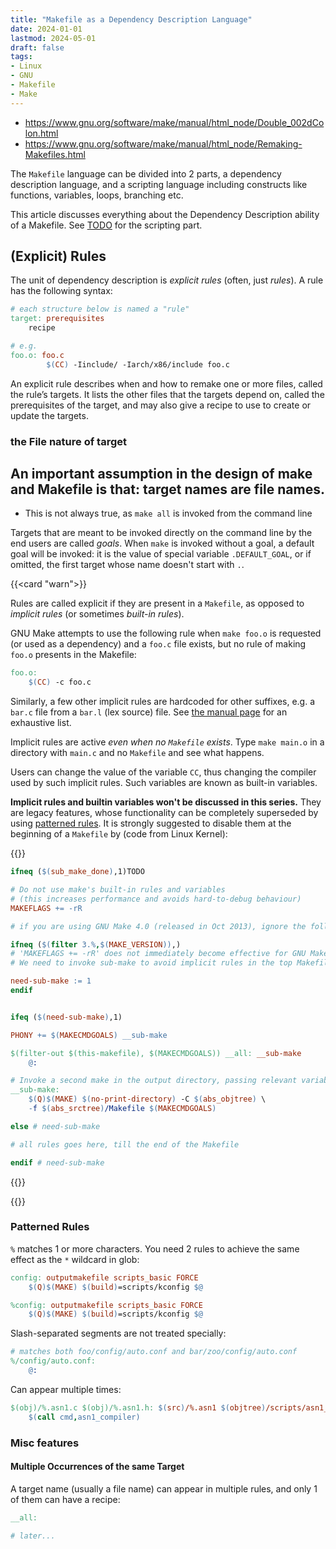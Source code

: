 ```yaml
---
title: "Makefile as a Dependency Description Language"
date: 2024-01-01
lastmod: 2024-05-01
draft: false
tags:
- Linux
- GNU
- Makefile
- Make
---
```


- https://www.gnu.org/software/make/manual/html_node/Double_002dColon.html
- https://www.gnu.org/software/make/manual/html_node/Remaking-Makefiles.html

The `Makefile` language can be divided into 2 parts, a dependency description language,
and a scripting language including constructs like functions, variables, loops, branching etc.

This article discusses everything about the Dependency Description ability of a Makefile.
See [TODO](#TODO) for the scripting part.

<!--more-->

## (Explicit) Rules

The unit of dependency description is *explicit rules* (often, just *rules*). A rule has the following syntax:

```makefile
# each structure below is named a "rule"
target: prerequisites
    recipe

# e.g.
foo.o: foo.c
        $(CC) -Iinclude/ -Iarch/x86/include foo.c
```

An explicit rule describes when and how to remake one or more files, called the rule’s targets. It lists the other files that the targets depend on, called the prerequisites of the target, and may also give a recipe to use to create or update the targets.

### the File nature of target

An important assumption in the design of make and Makefile is that: target names are file names.
- 
- This is not always true, as `make all` is invoked from the command line

Targets that are meant to be invoked directly on the command line by the end users are called *goals*.
When `make` is invoked without a goal, a default goal will be invoked: it is the value of special variable `.DEFAULT_GOAL`, or if omitted, the first target whose name doesn't start with `.`.

{{<card "warn">}}

Rules are called explicit if they are present in a `Makefile`, as opposed to *implicit rules* (or sometimes *built-in rules*).

GNU Make attempts to use the following rule 
when `make foo.o` is requested (or used as a dependency) and a `foo.c` file exists, but no rule of making `foo.o` presents in the Makefile:

```makefile
foo.o:
	$(CC) -c foo.c
```

Similarly, a few other implicit rules are hardcoded for other suffixes, e.g. a `bar.c` file from a `bar.l` (lex source) file.
See [the manual page](https://www.gnu.org/software/make/manual/html_node/Catalogue-of-Rules.html) for an exhaustive list.

Implicit rules are active *even when no `Makefile` exists*. Type `make main.o` in a directory with `main.c` and no `Makefile` and see what happens.

Users can change the value of the variable `CC`, thus changing the compiler used by such implicit rules.
Such variables are known as built-in variables.

**Implicit rules and builtin variables won't be discussed in this series.** They are legacy features, whose functionality can be completely superseded by using [patterned rules](#patterned-rules). It is strongly suggested to disable them at the beginning of a `Makefile` by (code from Linux Kernel):

{{<fold>}}

```makefile
ifneq ($(sub_make_done),1)TODO

# Do not use make's built-in rules and variables
# (this increases performance and avoids hard-to-debug behaviour)
MAKEFLAGS += -rR

# if you are using GNU Make 4.0 (released in Oct 2013), ignore the following

ifneq ($(filter 3.%,$(MAKE_VERSION)),)
# 'MAKEFLAGS += -rR' does not immediately become effective for GNU Make 3.x
# We need to invoke sub-make to avoid implicit rules in the top Makefile.

need-sub-make := 1
endif


ifeq ($(need-sub-make),1)

PHONY += $(MAKECMDGOALS) __sub-make

$(filter-out $(this-makefile), $(MAKECMDGOALS)) __all: __sub-make
	@:

# Invoke a second make in the output directory, passing relevant variables
__sub-make:
	$(Q)$(MAKE) $(no-print-directory) -C $(abs_objtree) \
	-f $(abs_srctree)/Makefile $(MAKECMDGOALS)

else # need-sub-make

# all rules goes here, till the end of the Makefile

endif # need-sub-make
```

{{</fold>}}

{{</card>}}




### Patterned Rules

`%` matches 1 or more characters. You need 2 rules to achieve the same effect as the `*` wildcard in glob:

```makefile
config: outputmakefile scripts_basic FORCE
	$(Q)$(MAKE) $(build)=scripts/kconfig $@

%config: outputmakefile scripts_basic FORCE
	$(Q)$(MAKE) $(build)=scripts/kconfig $@
```

Slash-separated segments are not treated specially:

```makefile
# matches both foo/config/auto.conf and bar/zoo/config/auto.conf
%/config/auto.conf:
	@:
```

Can appear multiple times:

```makefile
$(obj)/%.asn1.c $(obj)/%.asn1.h: $(src)/%.asn1 $(objtree)/scripts/asn1_compiler
	$(call cmd,asn1_compiler)
```

### Misc features

#### Multiple Occurrences of the same Target

A target name (usually a file name) can appear in multiple rules, and only 1 of them can have a recipe:

```makefile
__all:

# later... 

